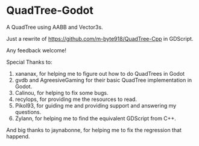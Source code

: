 # QuadTree-Godot
A QuadTree using AABB and Vector3s.

Just a rewrite of https://github.com/m-byte918/QuadTree-Cpp in GDScript.

Any feedback welcome!

Special Thanks to:
1. xananax, for helping me to figure out how to do QuadTrees in Godot
2. gvdb and AgreesiveGaming for their basic QuadTree implementation in Godot.
3. Calinou, for helping to fix some bugs.
4. recylops, for providing me the resources to read.
5. Pikol93, for guiding me and providing support and answering my questions.
6. Zylann, for helping me to find the equivalent GDScript from C++.  

And big thanks to jaynabonne, for helping me to fix the regression that happend.
